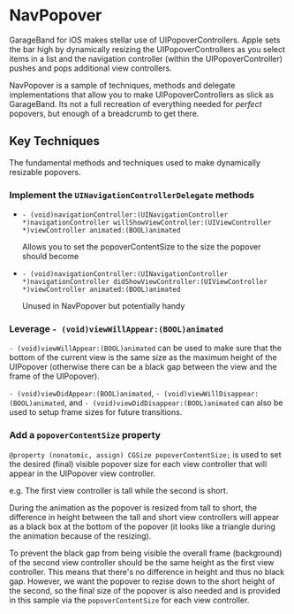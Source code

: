 # NavPopover

GarageBand for iOS makes stellar use of UIPopoverControllers.  Apple sets the bar high by dynamically resizing the UIPopoverControllers as you select items in a list and the navigation controller (within the UIPopoverController) pushes and pops additional view controllers.

NavPopover is a sample of techniques, methods and delegate implementations that allow you to make UIPopoverControllers as slick as GarageBand.  Its not a full recreation of everything needed for *perfect* popovers, but enough of a breadcrumb to get there.

## Key Techniques
The fundamental methods and techniques used to make dynamically resizable popovers.

### Implement the `UINavigationControllerDelegate` methods 

* `- (void)navigationController:(UINavigationController *)navigationController willShowViewController:(UIViewController *)viewController animated:(BOOL)animated`
  
  Allows you to set the popoverContentSize to the size the popover should become

* `- (void)navigationController:(UINavigationController *)navigationController didShowViewController:(UIViewController *)viewController animated:(BOOL)animated`
  
  Unused in NavPopover but potentially handy
  
  
### Leverage `- (void)viewWillAppear:(BOOL)animated` 


`- (void)viewWillAppear:(BOOL)animated` can be used to make sure that the bottom of the current view is the same size as the maximum height of the UIPopover (otherwise there can be a black gap between the view and the frame of the UIPopover).

`- (void)viewDidAppear:(BOOL)animated`, `- (void)viewWillDisappear:(BOOL)animated`, and `- (void)viewDidDisappear:(BOOL)animated` can also be used to setup frame sizes for future transitions.

### Add a `popoverContentSize` property
`@property (nonatomic, assign) CGSize popoverContentSize;` is used to set the desired (final) visible popover size for each view controller that will appear in the UIPopover view controller.  

  e.g. The first view controller is tall while the second is short.  
  
  During the animation as the popover is resized from tall to short, the difference in height between the tall and short view controllers will appear as a black box at the bottom of the popover (it looks like a triangle during the animation because of the resizing).  
  
  To prevent the black gap from being visible the overall frame (background) of the second view controller should be the same height as the first view controller.  This means that there's no difference in height and thus no black gap.  However, we want the popover to rezise down to the short height of the second, so the final size of the popover is also needed and is provided in this sample via the `popoverContentSize` for each view controller.  



  